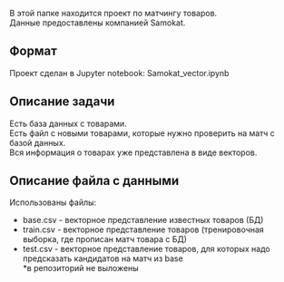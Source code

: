 В этой папке находится проект по матчингу товаров.\
Данные предоставлены компанией Samokat.

## Формат

Проект сделан в Jupyter notebook: Samokat_vector.ipynb

## Описание задачи

Есть база данных с товарами.\
Есть файл с новыми товарами, которые нужно проверить на матч с базой данных.\
Вся информация о товарах уже представлена в виде векторов.

## Описание файла с данными

Использованы файлы:
- base.csv - векторное представление известных товаров (БД)
- train.csv - векторное представление товаров (тренировочная выборка, где прописан матч товара с БД)
- test.csv - векторное представление товаров, для которых надо предсказать кандидатов на матч из base\
*в репозиторий не выложены

